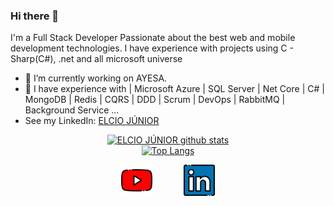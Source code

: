 ### Hi there 👋

I'm a Full Stack Developer Passionate about the best web and mobile development technologies. I have experience with projects using C - Sharp(C#), .net and all microsoft universe


- 🔭 I’m currently working on AYESA.
- 🌱 I have experience with | Microsoft Azure | SQL Server | Net Core | C# | MongoDB | Redis | CQRS | DDD | Scrum | DevOps | RabbitMQ | Background Service ...
- See my LinkedIn: [ELCIO JÚNIOR](https://www.linkedin.com/in/elcio-juniorr/)

<div align="center" >
   
[![ELCIO JÚNIOR github stats](https://github-readme-stats.vercel.app/api?username=Elcio-Junior&show_icons=true&theme=vue&show_icons=true)](https://github.com/anuraghazra/github-readme-stats)
</BR>
[![Top Langs](https://github-readme-stats.vercel.app/api/top-langs/?username=Elcio-Junior&layout=compact&theme=vue&show_icons=true)](https://github.com/anuraghazra/github-readme-stats)

<div style="align-self: center;align-items: center; display: flex; justify-content: space-between; width: 150px;" >
   <a href="#">
    <img src="https://github.com/Elcio-Junior/Elcio-Junior/blob/main/github/youtube.png" alt="youtube" height="50">
  </a>
   <a href="https://www.linkedin.com/in/elcio-juniorr/">
    <img src="https://github.com/Elcio-Junior/Elcio-Junior/blob/main/github/linkedin.png" height="50">
  </a>
</div>
</div>

